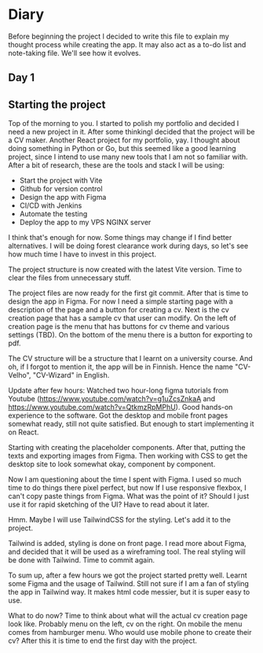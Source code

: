 # Diary
Before beginning the project I decided to write this file to explain my thought process while creating the app.
It may also act as a to-do list and note-taking file. We'll see how it evolves.

## Day 1

## Starting the project
Top of the morning to you. I started to polish my portfolio and decided I need a new project in it. After some thinkingI decided that the project will be a CV maker. Another React project for my portfolio, yay. I thought about doing
something in Python or Go, but this seemed like a good learning project, since I intend to use many new tools that I am not so familiar with. After a bit of research, these are the tools and stack I will be using:

- Start the project with Vite
- Github for version control
- Design the app with Figma
- CI/CD with Jenkins
- Automate the testing
- Deploy the app to my VPS NGINX server

I think that's enough for now. Some things may change if I find better alternatives. I will be doing forest clearance work during days, so let's see how much time I have to invest in this project.

The project structure is now created with the latest Vite version. Time to clear the files from unnecessary stuff.

The project files are now ready for the first git commit. After that is time to design the app in Figma. For now I need a simple starting page with a description of the page and a button for creating a cv. Next is the cv creation page that has a sample cv that user can modify. On the left of creation page is the menu that has buttons for cv theme and various settings (TBD). On the bottom of the menu there is a button for exporting to pdf.

The CV structure will be a structure that I learnt on a university course. And oh, if I forgot to mention it, the app will be in Finnish. Hence the name "CV-Velho", "CV-Wizard" in English.

Update after few hours: Watched two hour-long figma tutorials from Youtube (https://www.youtube.com/watch?v=g1uZcsZnkaA and https://www.youtube.com/watch?v=QtkmzRpMPhU). Good hands-on experience to the software. Got the desktop and mobile front pages somewhat ready, still not quite satisfied. But enough to start implementing it on React.

Starting with creating the placeholder components. After that, putting the texts and exporting images from Figma. Then working with CSS to get the desktop site to look somewhat okay, component by component.

Now I am questioning about the time I spent with Figma. I used so much time to do things there pixel perfect, but now If I use responsive flexbox, I can't copy paste things from Figma. What was the point of it? Should I just use it for rapid sketching of the UI? Have to read about it later.

Hmm. Maybe I will use TailwindCSS for the styling. Let's add it to the project.

Tailwind is added, styling is done on front page. I read more about Figma, and decided that it will be used as a wireframing tool. The real styling will be done with Tailwind. Time to commit again.

To sum up, after a few hours we got the project started pretty well. Learnt some Figma and the usage of Tailwind. Still not sure if I am a fan of styling the app in Tailwind way. It makes html code messier, but it is super easy to use.

What to do now? Time to think about what will the actual cv creation page look like. Probably menu on the left, cv on the right. On mobile the menu comes from hamburger menu. Who would use mobile phone to create their cv? After this it is time to end the first day with the project.




